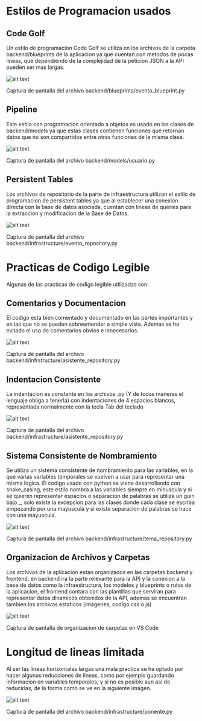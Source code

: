 # Estilos de Programacion usados

## Code Golf
Un estilo de programacion Code Golf se utiliza en los archivos de la carpeta backend/blueprints de la aplicacion ya que cuentan con metodos de pocas lineas, que dependiendo de la complejidad de la peticion JSON a la API pueden ser mas largas.

![alt text](Images/code_golf.PNG "Title")

Captura de pantalla del archivo backend/blueprints/evento_blueprint.py

## Pipeline
Este estilo con programacion orientado a objetos es usado en las clases de backend/models ya que estas clases contienen funciones que retornan datos que no son compartidos entre otras funciones de la misma clase.

![alt text](Images/pipeline.PNG "Title")

Captura de pantalla del archivo backend/models/usuario.py

## Persistent Tables
Los archivos de repositorio de la parte de infraestructura utilizan el estilo de programacion de persistent tables ya que al establecer una conexion directa con la base de datos asociada, cuentan con lineas de queries para la extraccion y modificacion de la Base de Datos.

![alt text](Images/persistent_tables.PNG "Title")

Captura de pantalla del archivo backend/infrastructure/evento_repository.py

# Practicas de Codigo Legible
Algunas de las practicas de codigo legible utilizadas son:

## Comentarios y Documentacion
El codigo esta bien comentado y documentado en las partes importantes y en las que no se pueden sobreentender a simple vista. Ademas se ha evitado el uso de comentarios obvios e innecesarios.

![alt text](Images/comentarios.PNG "Title")

Captura de pantalla del archivo backend/infrstructure/asistente_repository.py

## Indentacion Consistente
La indentacion es constante en los archivos .py (Y de todas maneras el lenguaje obliga a tenerla) con indentaciones de 4 espacios blancos, representada normalmente con la tecla Tab del teclado

![alt text](Images/indentacion.PNG "Title")

Captura de pantalla del archivo backend/infrastructure/asistente_repository.py

## Sistema Consistente de Nombramiento
Se utiliza un sistema consistente de nombramiento para las variables, en la que varias variables temporales se vuelven a usar para representar una misma logica. El codigo usado con python se viene desarrollando con snake_casing, este estilo  nombra a las variables siempre en minuscula y si se quieren representar espacios o separacion de palabras se utiliza un guin bajo _, solo existe la excepcion para las clases donde cada clase se escriba empezando por una mayuscula y si existe separacion de palabras se hace con una mayuscula.

![alt text](Images/nombrado.PNG "Title")

Captura de pantalla del archivo backend/infrastructure/tema_repository.py

## Organizacion de Archivos y Carpetas
Los archivos de la aplicacion estan organizados en las carpetas backend y frontend, en backend ira la parte relevante para la API y la conexion a la base de datos como la infraestructura, los modelos y blueprints o rutas de la aplicacion, el frontend contara con las plantillas que serviran para representar datos dinamicos obtenidos de la API, ademas se encuentran tambien los archivos estaticos (imagenes, codigo css o js)

![alt text](Images/estructura.PNG "Title")

Captura de pantalla de organizacion de carpetas en VS Code

# Longitud de lineas limitada
Al ser las lineas horizontales largas una mala practica se ha optado por hacer algunas reducciones de lineas, como por ejemplo guardando informacion en variables temporales, y si no es posible aun asi de reducirlas, de la forma como se ve en la siguiente imagen.

![alt text](Images/lineas.PNG "Title")

Captura de pantalla del archivo backend/infrastructure/ponente.py
